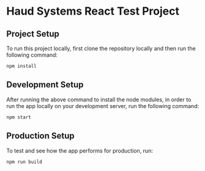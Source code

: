 # Haud Systems React Test Project

## Project Setup
To run this project locally, first clone the repository locally and then run the following command:

```
npm install
```

## Development Setup
After running the above command to install the node modules, in order to run the app locally on your development server, run the following command:

```
npm start
```

## Production Setup
To test and see how the app performs for production, run:

```
npm run build
```